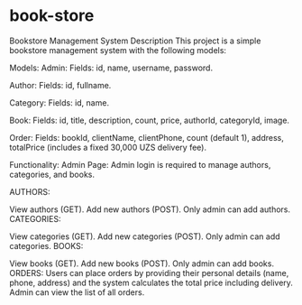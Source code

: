 # book-store
Bookstore Management System
Description
This project is a simple bookstore management system with the following models:

Models:
Admin:
Fields: id, name, username, password.

Author:
Fields: id, fullname.

Category:
Fields: id, name.

Book:
Fields: id, title, description, count, price, authorId, categoryId, image.

Order:
Fields: bookId, clientName, clientPhone, count (default 1), address, totalPrice (includes a fixed 30,000 UZS delivery fee).

Functionality:
Admin Page:
Admin login is required to manage authors, categories, and books.

AUTHORS:

View authors (GET).
Add new authors (POST).
Only admin can add authors.
CATEGORIES:

View categories (GET).
Add new categories (POST).
Only admin can add categories.
BOOKS:

View books (GET).
Add new books (POST).
Only admin can add books.
ORDERS:
Users can place orders by providing their personal details (name, phone, address) and the system calculates the total price including delivery. Admin can view the list of all orders.
